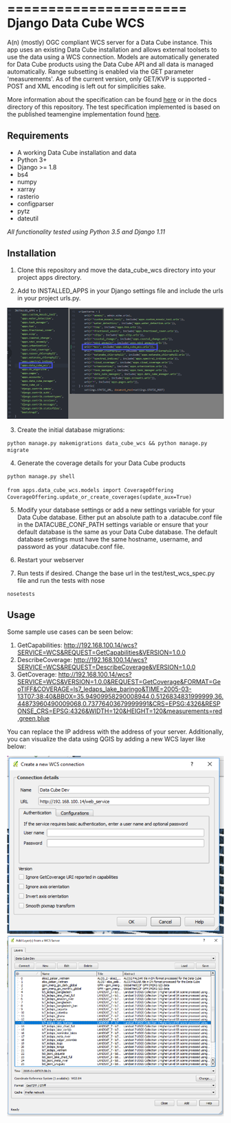 ======================
Django Data Cube WCS
======================

A(n) (mostly) OGC compliant WCS server for a Data Cube instance. This app uses an existing Data Cube installation and allows external toolsets to use the data using a WCS connection. Models are automatically generated for Data Cube products using the Data Cube API and all data is managed automatically. Range subsetting is enabled via the GET parameter 'measurements'. As of the current version, only GET/KVP is supported - POST and XML encoding is left out for simplicities sake.

More information about the specification can be found [here](http://portal.opengeospatial.org/files/05-076&passcode=97mkvnjf54t6mph0yryk) or in the docs directory of this repository. The test specification implemented is based on the published teamengine implementation found [here](https://cite.opengeospatial.org/teamengine/about/wcs/1.0.0/site/testreq.html).

Requirements
------------

- A working Data Cube installation and data
- Python 3+
- Django >= 1.8
- bs4
- numpy
- xarray
- rasterio
- configparser
- pytz
- dateutil

*All functionality tested using Python 3.5 and Django 1.11*

Installation
------------

1. Clone this repository and move the data_cube_wcs directory into your project apps directory.

2. Add to INSTALLED_APPS in your Django settings file and include the urls in your project urls.py.

![Installed apps](docs/media/settings_urls.png)

3. Create the initial database migrations:
```
python manage.py makemigrations data_cube_wcs && python manage.py migrate
```

4. Generate the coverage details for your Data Cube products
```
python manage.py shell

from apps.data_cube_wcs.models import CoverageOffering
CoverageOffering.update_or_create_coverages(update_aux=True)

```

5. Modify your database settings or add a new settings variable for your Data Cube database. Either put an absolute path to a .datacube.conf file in the DATACUBE_CONF_PATH settings variable or ensure that your default database is the same as your Data Cube database. The default database settings must have the same hostname, username, and password as your .datacube.conf file.

6. Restart your webserver

7. Run tests if desired. Change the base url in the test/test_wcs_spec.py file and run the tests with nose
```
nosetests
```

Usage
------------
Some sample use cases can be seen below:

1.	GetCapabilities: http://192.168.100.14/wcs?SERVICE=WCS&REQUEST=GetCapabilities&VERSION=1.0.0
2.	DescribeCoverage: http://192.168.100.14/wcs?SERVICE=WCS&REQUEST=DescribeCoverage&VERSION=1.0.0
3.	GetCoverage: http://192.168.100.14/wcs?SERVICE=WCS&VERSION=1.0.0&REQUEST=GetCoverage&FORMAT=GeoTIFF&COVERAGE=ls7_ledaps_lake_baringo&TIME=2005-03-13T07:38:40&BBOX=35.94909958290008944,0.5126834831999999,36.44873960490009068,0.73776403679999991&CRS=EPSG:4326&RESPONSE_CRS=EPSG:4326&WIDTH=120&HEIGHT=120&measurements=red,green,blue

You can replace the IP address with the address of your server. Additionally, you can visualize the data using QGIS by adding a new WCS layer like below:

![QGIS Usage](docs/media/qgis.png)
![QGIS Usage](docs/media/qgis2.png)
